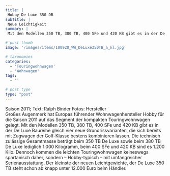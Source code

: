 ```yaml
---
title: |
 Hobby De Luxe 350 DB
subTitle: |
 Neue Leichtigkeit
summary: |
 Mit den Modellen 350 TB, 380 TB, 400 SFe und 420 KB gibt es in der De Luxe Baureihe des Wohnwagenherstellers Hobby gleich vier neue Grundrissvarianten, die sich bereits mit Zugwagen der Golf-Klasse kombinieren lassen. Der kleinste der Leichtgewichte, De Luxe 350 TB, steht ab knapp unter 12.000 Euro beim Händler.

# post thumb
image: '/images/items/100920_WW_DeLuxe350TB_a_kl.jpg'

# taxonomies
categories: 
  - 'Touringwohnwagen'
  - 'Wohnwagen'
tags:
  - ''

# post type
type: "post"
---
```


Saison 2011; Text: Ralph Binder Fotos: Hersteller  
Großes Augenmerk hat Europas führender Wohnwagenhersteller Hobby für die Saison 2011 auf das Segment der kompakten Touringwohnwagen gelegt. Mit den Modellen 350 TB, 380 TB, 400 SFe und 420 KB gibt es in der De Luxe Baureihe gleich vier neue Grundrissvarianten, die sich bereits mit Zugwagen der Golf-Klasse bestens kombinieren lassen. Die technisch zulässige Gesamtmasse beträgt beim 350 TB De Luxe sowie beim 380 TB De Luxe lediglich 1.000 Kilogramm, beim 400 SFe und 420 KB sind es 1.200 Kilo. Dennoch kommen die leichten Touringwohnwagen keineswegs spartanisch daher, sondern – Hobby-typisch – mit umfangreicher Serienausstattung. Der kleinste der neuen Leichtgewichte, der De Luxe 350 TB steht schon ab knapp unter 12.000 Euro beim Händler.